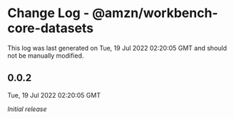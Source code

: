 # Change Log - @amzn/workbench-core-datasets

This log was last generated on Tue, 19 Jul 2022 02:20:05 GMT and should not be manually modified.

## 0.0.2
Tue, 19 Jul 2022 02:20:05 GMT

_Initial release_

